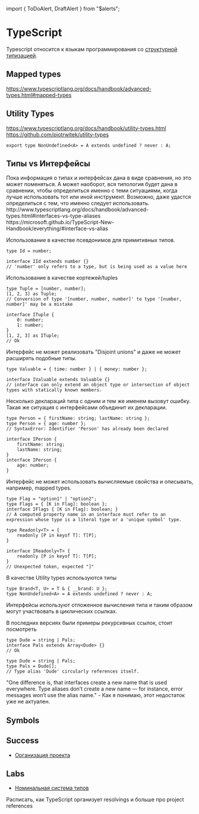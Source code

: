import { ToDoAlert, DraftAlert } from "$alerts";

<DraftAlert />

# TypeScript

Typescript относится к языкам программирования со [структурной типизацией](/ru/wiki/types).

## Mapped types

<ToDoAlert>https://www.typescriptlang.org/docs/handbook/advanced-types.html#mapped-types</ToDoAlert>

## Utility Types

<ToDoAlert>https://www.typescriptlang.org/docs/handbook/utility-types.html</ToDoAlert>
<ToDoAlert>https://github.com/piotrwitek/utility-types</ToDoAlert>

```tsx
export type NonUndefined<A> = A extends undefined ? never : A;
```

## Типы vs Интерфейсы

<ToDoAlert>
    Пока информация о типах и интерфейсах дана в виде сравнения, но это может поменяться. А может
    наоборот, вся типология будет дана в сравнении, чтобы определиться именно с теми ситуациями,
    когда лучше использовать тот или иной инструмент. Возможно, даже удастся определиться с тем, что
    именно следует использовать.
</ToDoAlert>

<ToDoAlert>
    http://www.typescriptlang.org/docs/handbook/advanced-types.html#interfaces-vs-type-aliases
    https://microsoft.github.io/TypeScript-New-Handbook/everything/#interface-vs-alias
</ToDoAlert>

Использование в качестве псевдонимов для примитивных типов.

```tsx
type Id = number;

interface IId extends number {}
// 'number' only refers to a type, but is being used as a value here
```

Использование в качестве кортежей/tuples

```tsx
type Tuple = [number, number];
[1, 2, 3] as Tuple;
// Conversion of type '[number, number, number]' to type '[number, number]' may be a mistake

interface ITuple {
    0: number;
    1: number;
}
[1, 2, 3] as ITuple;
// Ok
```

Интерфейс не может реализовать "Disjoint unions" и даже не может расширять подобные типы.

```tsx
type Valuable = { time: number } | { money: number };

interface IValuable extends Valuable {}
// interface can only extend an object type or intersection of object types with statically known members.
```

Несколько деклараций типа с одним и тем же именем вызовут ошибку. Такая же ситуация с интерфейсами объединит их декларации.

```tsx
type Person = { firstName: string; lastName: string };
type Person = { age: number };
// SyntaxError: Identifier 'Person' has already been declared

interface IPerson {
    firstName: string;
    lastName: string;
}
interface IPerson {
    age: number;
}
```

Интерфейс не может использовать вычисляемые свойства и описывать, например, mapped types.

```tsx
type Flag = "option1" | "option2";
type Flags = { [K in Flag]: boolean };
interface IFlags { [K in Flag]: boolean; }
// A computed property name in an interface must refer to an expression whose type is a literal type or a 'unique symbol' type.

type Readonly<T> = {
    readonly [P in keyof T]: T[P];
}

interface IReadonly<T> {
    readonly [P in keyof T]: T[P];
}
// Unexpected token, expected "]"
```

В качестве Utility types используются типы

```tsx
type Brand<T, U> = T & { __brand: U };
type NonUndefined<A> = A extends undefined ? never : A;
```

Интерфейсы используют отложенное вычисления типа и таким образом могут участвовать в циклических ссылках.

<ToDoAlert>В последних версиях были примеры рекурсивных ссылок, стоит посмотреть</ToDoAlert>

```tsx
type Dude = string | Pals;
interface Pals extends Array<Dude> {}
// Ok

type Dude = string | Pals;
type Pals = Dude[];
// Type alias 'Dude' circularly references itself.
```

<ToDoAlert>
    "One difference is, that interfaces create a new name that is used everywhere. Type aliases
    don’t create a new name — for instance, error messages won’t use the alias name." - Как я
    понимаю, этот недостаток уже не актуален.
</ToDoAlert>

## Symbols

## Success

-   [Организация проекта](/ru/wiki/typescript/success-project)

## Labs

-   [Номинальная система типов](/ru/wiki/typescript/lab-nominal)

<ToDoAlert>
    Расписать, как TypeScript организует resolvings и больше про project references
</ToDoAlert>
